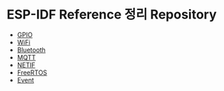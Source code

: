 # ESP-IDF Reference 정리 Repository
<ul>
<li><a href="https://github.com/JeHeeYu/ESP-IDF/tree/main/GPIO" target="_blank">GPIO</li>
<li><a href="https://github.com/JeHeeYu/ESP-IDF/tree/main/WiFi" target="_blank">WiFi</li>
<li><a href="https://github.com/JeHeeYu/ESP-IDF/tree/main/Bluetooth" target="_blank">Bluetooth</li>
<li><a href="https://github.com/JeHeeYu/ESP-IDF/tree/main/MQTT" target="_blank">MQTT</li>
<li><a href="https://github.com/JeHeeYu/ESP-IDF/tree/main/NETIF" target="_blank">NETIF</li>
<li><a href="https://github.com/JeHeeYu/ESP-IDF/tree/main/FreeRTOS" target="_blank">FreeRTOS</li>
<li><a href="https://github.com/JeHeeYu/ESP-IDF/tree/main/Event" target="_blank">Event</li>
</ul>
